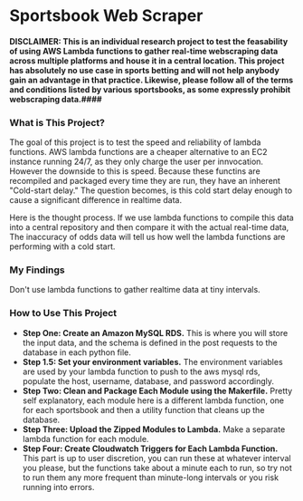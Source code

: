 # Sportsbook Web Scraper
#### DISCLAIMER: This is an individual research project to test the feasability of using AWS Lambda functions to gather real-time webscraping data across multiple platforms and house it in a central location. This project has absolutely no use case in sports betting and will not help anybody gain an advantage in that practice. Likewise, please follow all of the terms and conditions listed by various sportsbooks, as some expressly prohibit webscraping data.####
### What is This Project? ###
The goal of this project is to test the speed and reliability of lambda functions. AWS lambda functions are a cheaper alternative to an EC2 instance running 24/7, as they only charge the user per innvocation. However the downside to this is speed. Because these functins are recompiled and packaged every time they are run, they have an inherent "Cold-start delay." The question becomes, is this cold start delay enough to cause a significant difference in realtime data.

Here is the thought process. If we use lambda functions to compile this data into a central repository and then compare it with the actual real-time data, The inaccuracy of odds data will tell us how well the lambda functions are performing with a cold start.
### My Findings ###
Don't use lambda functions to gather realtime data at tiny intervals.
### How to Use This Project ###
* __Step One: Create an Amazon MySQL RDS.__ This is where you will store the input data, and the schema is defined in the post requests to the database in each python file.
* __Step 1.5: Set your environment variables.__ The environment variables are used by your lambda function to push to the aws mysql rds, populate the host, username, database, and password accordingly.
* __Step Two: Clean and Package Each Module using the Makerfile.__ Pretty self explanatory, each module here is a different lambda function, one for each sportsbook and then a utility function that cleans up the database.
* __Step Three: Upload the Zipped Modules to Lambda.__ Make a separate lambda function for each module.
* __Step Four: Create Cloudwatch Triggers for Each Lambda Function.__ This part is up to user discretion, you can run these at whatever interval you please, but the functions take about a minute each to run, so try not to run them any more frequent than minute-long intervals or you risk running into errors.
